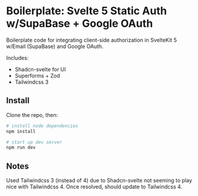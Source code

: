 # Boilerplate: Svelte 5 Static Auth w/SupaBase + Google OAuth

Boilerplate code for integrating client-side authorization in SvelteKit 5 w/Email (SupaBase) and Google OAuth.

Includes:
- Shadcn-svelte for UI
- Superforms + Zod
- Tailwindcss 3

## Install

Clone the repo, then:

```bash
# install node dependencies
npm install

# start up dev server
npm run dev
```

## Notes

Used Tailwindcss 3 (instead of 4) due to Shadcn-svelte not seeming to play nice with Tailwindcss 4. Once resolved, should update to Tailwindcss 4.

